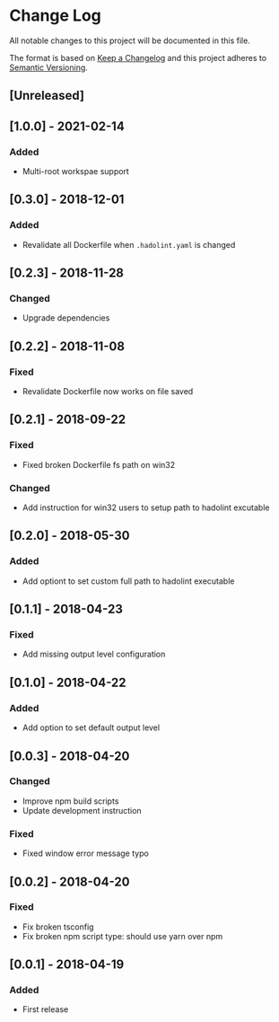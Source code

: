 # Change Log

All notable changes to this project will be documented in this file.

The format is based on [Keep a Changelog](http://keepachangelog.com/)
and this project adheres to [Semantic Versioning](http://semver.org/).

## [Unreleased]

## [1.0.0] - 2021-02-14

### Added

- Multi-root workspae support

## [0.3.0] - 2018-12-01

### Added

- Revalidate all Dockerfile when `.hadolint.yaml` is changed

## [0.2.3] - 2018-11-28

### Changed

- Upgrade dependencies

## [0.2.2] - 2018-11-08

### Fixed

- Revalidate Dockerfile now works on file saved

## [0.2.1] - 2018-09-22

### Fixed

- Fixed broken Dockerfile fs path on win32

### Changed

- Add instruction for win32 users to setup path to hadolint excutable

## [0.2.0] - 2018-05-30

### Added

- Add optiont to set custom full path to hadolint executable

## [0.1.1] - 2018-04-23

### Fixed

- Add missing output level configuration

## [0.1.0] - 2018-04-22

### Added

- Add option to set default output level

## [0.0.3] - 2018-04-20

### Changed

- Improve npm build scripts
- Update development instruction

### Fixed

- Fixed window error message typo

## [0.0.2] - 2018-04-20

### Fixed

- Fix broken tsconfig
- Fix broken npm script type: should use yarn over npm

## [0.0.1] - 2018-04-19

### Added

- First release
